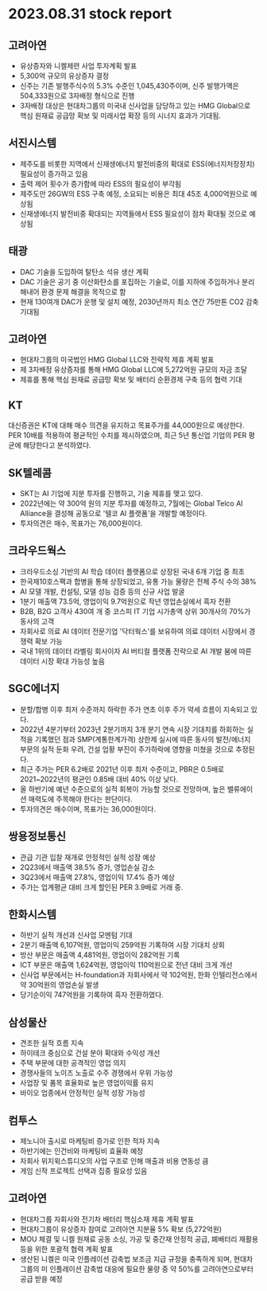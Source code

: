 # 2023.08.31 stock report
## 고려아연
- 유상증자와 니켈제련 사업 투자계획 발표
- 5,300억 규모의 유상증자 결정
- 신주는 기존 발행주식수의 5.3% 수준인 1,045,430주이며, 신주 발행가액은 504,333원으로 3자배정 형식으로 진행
- 3자배정 대상은 현대차그룹의 미국내 신사업을 담당하고 있는 HMG Global으로 핵심 원재료 공급망 확보 및 미래사업 확장 등의 시너지 효과가 기대됨.
## 서진시스템
- 제주도를 비롯한 지역에서 신재생에너지 발전비중의 확대로 ESS(에너지저장장치) 필요성이 증가하고 있음
- 출력 제어 횟수가 증가함에 따라 ESS의 필요성이 부각됨
- 제주도만 26GW의 ESS 구축 예정, 소요되는 비용은 최대 45조 4,000억원으로 예상됨
- 신재생에너지 발전비중 확대되는 지역들에서 ESS 필요성이 점차 확대될 것으로 예상됨
## 태광
- DAC 기술을 도입하여 탈탄소 석유 생산 계획
- DAC 기술은 공기 중 이산화탄소를 포집하는 기술로, 이를 지하에 주입하거나 분리해내어 환경 문제 해결을 목적으로 함
- 현재 130여개 DAC가 운행 및 설치 예정, 2030년까지 최소 연간 75만톤 CO2 감축 기대됨
## 고려아연
- 현대차그룹의 미국법인 HMG Global LLC와 전략적 제휴 계획 발표
- 제 3자배정 유상증자를 통해 HMG Global LLC에 5,272억원 규모의 자금 조달
- 제휴를 통해 핵심 원재료 공급망 확보 및 배터리 순환경제 구축 등의 협력 기대
## KT
대신증권은 KT에 대해 매수 의견을 유지하고 목표주가를 44,000원으로 예상한다. PER 10배를 적용하여 평균적인 수치를 제시하였으며, 최근 5년 통신업 기업의 PER 평균에 해당한다고 분석하였다.
## SK텔레콤
- SKT는 AI 기업에 지분 투자를 진행하고, 기술 제휴를 맺고 있다.
- 2022년에는 약 300억 원의 지분 투자를 예정하고, 7월에는 Global Telco AI Alliance을 결성해 공동으로 '텔코 AI 플랫폼'을 개발할 예정이다.
- 투자의견은 매수, 목표가는 76,000원이다.
## 크라우드웍스
- 크라우드소싱 기반의 AI 학습 데이터 플랫폼으로 상장된 국내 6개 기업 중 최초
- 한국제10호스팩과 합병을 통해 상장되었고, 유통 가능 물량은 전체 주식 수의 38%
- AI 모델 개발, 컨설팅, 모델 성능 검증 등의 신규 사업 발굴
- 1분기 매출액 73.5억, 영업이익 9.7억원으로 작년 영업손실에서 흑자 전환
- B2B, B2G 고객사 430여 개 중 코스피 IT 기업 시가총액 상위 30개사의 70%가 동사의 고객
- 자회사로 의료 AI 데이터 전문기업 '닥터웍스'를 보유하여 의료 데이터 시장에서 경쟁력 확보 가능
- 국내 1위의 데이터 라벨링 회사이자 AI 버티컬 플랫폼 전략으로 AI 개발 붐에 따른 데이터 시장 확대 가능성 높음
## SGC에너지
- 분할/합병 이후 최저 수준까지 하락한 주가 연초 이후 주가 약세 흐름이 지속되고 있다.
- 2022년 4분기부터 2023년 2분기까지 3개 분기 연속 시장 기대치를 하회하는 실적을 기록했던 점과 SMP(계통한계가격) 상한제 실시에 따른 동사의 발전/에너지 부문의 실적 둔화 우려, 건설 업황 부진이 주가하락에 영향을 미쳤을 것으로 추정된다.
- 최근 주가는 PER 6.2배로 2021년 이후 최저 수준이고, PBR은 0.5배로 2021~2022년의 평균인 0.85배 대비 40% 이상 낮다.
- 올 하반기에 예년 수준으로의 실적 회복이 가능할 것으로 전망하며, 높은 밸류에이션 매력도에 주목해야 한다는 판단이다.
- 투자의견은 매수이며, 목표가는 36,000원이다.
## 쌍용정보통신
- 관급 기관 입찰 재개로 안정적인 실적 성장 예상
- 2Q23에서 매출액 38.5% 증가, 영업손실 감소
- 3Q23에서 매출액 27.8%, 영업이익 17.4% 증가 예상
- 주가는 업계평균 대비 크게 할인된 PER 3.9배로 거래 중.
## 한화시스템
- 하반기 실적 개선과 신사업 모멘텀 기대
- 2분기 매출액 6,107억원, 영업이익 259억원 기록하여 시장 기대치 상회
- 방산 부문은 매출액 4,481억원, 영업이익 282억원 기록
- ICT 부문은 매출액 1,624억원, 영업이익 110억원으로 전년 대비 크게 개선
- 신사업 부문에서는 H-foundation과 자회사에서 약 102억원, 한화 인텔리전스에서 약 30억원의 영업손실 발생
- 당기순이익 747억원을 기록하여 흑자 전환하였다.
## 삼성물산
- 견조한 실적 흐름 지속
- 하이테크 중심으로 건설 분야 확대와 수익성 개선
- 주택 부문에 대한 공격적인 영업 의지
- 경쟁사들의 노이즈 노출로 수주 경쟁에서 우위 가능성
- 사업장 및 품목 효율화로 높은 영업이익률 유지
- 바이오 업종에서 안정적인 실적 성장 가능성
## 컴투스
- 제노니아 출시로 마케팅비 증가로 인한 적자 지속
- 하반기에는 인건비와 마케팅비 효율화 예정
- 자회사 위지윅스튜디오의 사업 구조로 인해 매출과 비용 연동성 큼
- 게임 신작 프로젝트 선택과 집중 필요성 있음
## 고려아연
- 현대차그룹 자회사와 전기차 배터리 핵심소재 제휴 계획 발표
- 현대차그룹이 유상증자 참여로 고려아연 지분율 5% 확보 (5,272억원)
- MOU 체결 및 니켈 원재료 공동 소싱, 가공 및 중간재 안정적 공급, 폐배터리 재활용 등을 위한 포괄적 협력 계획 발표
- 생산된 니켈은 미국 인플레이션 감축법 보조금 지급 규정을 충족하게 되며, 현대차그룹의 미 인플레이션 감축법 대응에 필요한 물량 중 약 50%를 고려아연으로부터 공급 받을 예정